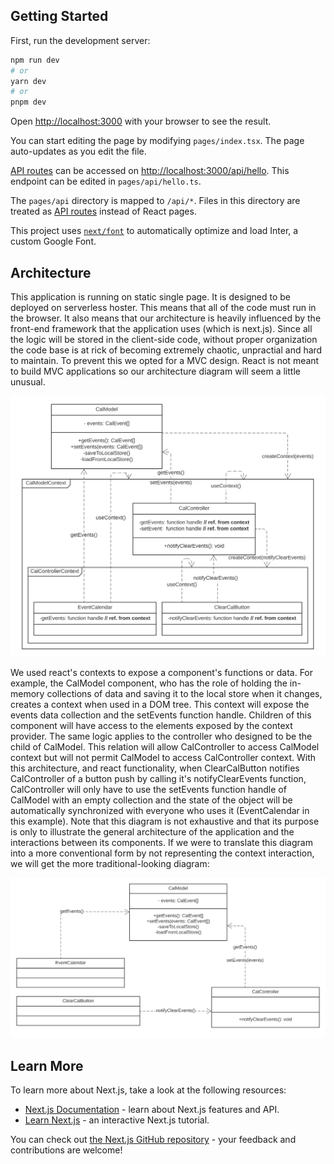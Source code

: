 

## Getting Started


First, run the development server:

```bash
npm run dev
# or
yarn dev
# or
pnpm dev
```

Open [http://localhost:3000](http://localhost:3000) with your browser to see the result.

You can start editing the page by modifying `pages/index.tsx`. The page auto-updates as you edit the file.

[API routes](https://nextjs.org/docs/api-routes/introduction) can be accessed on [http://localhost:3000/api/hello](http://localhost:3000/api/hello). This endpoint can be edited in `pages/api/hello.ts`.

The `pages/api` directory is mapped to `/api/*`. Files in this directory are treated as [API routes](https://nextjs.org/docs/api-routes/introduction) instead of React pages.

This project uses [`next/font`](https://nextjs.org/docs/basic-features/font-optimization) to automatically optimize and load Inter, a custom Google Font.
## Architecture
This application is running on static single page. It is designed to be deployed on serverless hoster. This means that all of the code must run in the browser. It also means that our architecture is heavily influenced by the front-end framework that the application uses (which is next.js). Since all the logic will be stored in the client-side code, without proper organization the code base is at rick of becoming extremely chaotic, unpractial and hard to maintain. To prevent this we opted for a MVC design. React is not meant to build MVC applications so our architecture diagram will seem a little unusual.

![img unavailable](/docs/architecture/component_mvc.svg "General architecture diagram") 

We used react's contexts to expose a component's functions or data. For example, the CalModel component, who has the role of holding the in-memory collections of data and saving it to the local store when it changes, creates a context when used in a DOM tree. This context will expose the events data collection and the setEvents function handle. Children of this component will have access to the elements exposed by the context provider. The same logic applies to the controller who designed to be the child of CalModel. This relation will allow CalController to access CalModel context but will not permit CalModel to access CalController context. With this architecture, and react functionality, when ClearCalButton notifies CalController of a button push by calling it's notifyClearEvents function, CalController will only have to use the setEvents function handle of CalModel with an empty collection and the state of the object will be automatically synchronized with everyone who uses it (EventCalendar in this example). Note that this diagram is not exhaustive and that its purpose is only to illustrate the general architecture of the application and the interactions between its components. If we were to translate this diagram into a more conventional form by not representing the context interaction, we will get the more traditional-looking diagram: 

![img unavailable](/docs/architecture/translated_mvc.svg "General architecture diagram")
## Learn More

To learn more about Next.js, take a look at the following resources:

- [Next.js Documentation](https://nextjs.org/docs) - learn about Next.js features and API.
- [Learn Next.js](https://nextjs.org/learn) - an interactive Next.js tutorial.

You can check out [the Next.js GitHub repository](https://github.com/vercel/next.js/) - your feedback and contributions are welcome!

